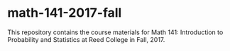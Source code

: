 # math-141-2017-fall

This repository contains the course materials for Math 141: Introduction to Probability and Statistics at Reed College in Fall, 2017.
